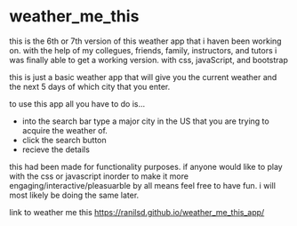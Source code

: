 # weather_me_this 

this is the 6th or 7th version of this weather app that i haven been working on. with the help of my collegues, friends, family, instructors, and tutors i was finally able to get a working version. with css, javaScript, and bootstrap

this is just a basic weather app that will give you the current weather and the next 5 days of which city that you enter.

to use this app all you have to do is...
- into the search bar type a major city in the US that you are trying to acquire the weather of. 
- click the search button
- recieve the details


this had been made for functionality purposes.
if anyone would like to play with the css or javascript inorder to make it more engaging/interactive/pleasuarble by all means feel free to have fun. i will most likely be doing the same later.

link to weather me this
https://ranilsd.github.io/weather_me_this_app/